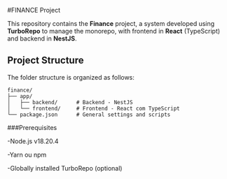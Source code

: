 #FINANCE Project

This repository contains the **Finance** project, a system developed using **TurboRepo** to manage the monorepo, with frontend in **React** (TypeScript) and backend in **NestJS**.

## Project Structure

The folder structure is organized as follows:

```plaintext
finance/
├── app/
│   ├── backend/      # Backend - NestJS
│   └── frontend/     # Frontend - React com TypeScript
└── package.json      # General settings and scripts
```

###Prerequisites

-Node.js v18.20.4

-Yarn ou npm

-Globally installed TurboRepo (optional)

